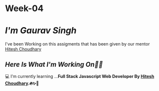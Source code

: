 # Week-04

# _I'm Gaurav Singh_
I've been Working on this assigments that has been given by our mentor [Hitesh Choudhary](https://github.com/hiteshchoudhary)</b><br>

## _Here Is What I'm Working On👨‍💻_

  💻 I’m currently learning  ...<strong>Full Stack Javascript Web Developer By [Hitesh Choudhary](https://github.com/hiteshchoudhary).🔥✨🚀</strong>
  
